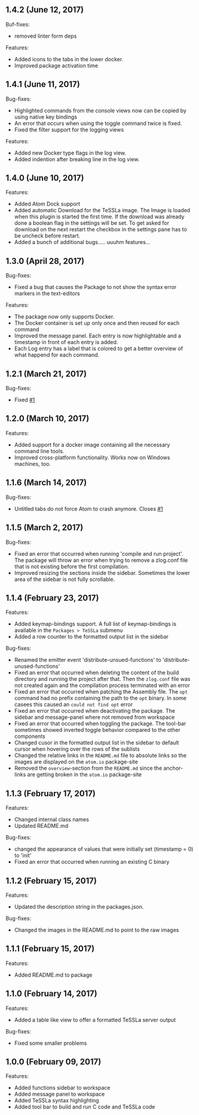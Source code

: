 ## 1.4.2 (June 12, 2017)
Buf-fixes:
  - removed linter form deps

Features:
  - Added icons to the tabs in the lower docker.
  - Improved package activation time

## 1.4.1 (June 11, 2017)
Bug-fixes:
  - Highlighted commands from the console views now can be copied by using native key bindings
  - An error that occurs when using the toggle command twice is fixed.
  - Fixed the filter support for the logging views

Features:
  - Added new Docker type flags in the log view.
  - Added indention after breaking line in the log view.

## 1.4.0 (June 10, 2017)
Features:
  - Added Atom Dock support
  - Added automatic Download for the TeSSLa image. The Image is loaded when this plugin is started the first time.
    If the download was already done a boolean flag in the settings will be set. To get asked for download on the
    next restart the checkbox in the settings pane has to be uncheck before restart.
  - Added a bunch of additional bugs..... uuuhm features...

## 1.3.0 (April 28, 2017)
Bug-fixes:
  - Fixed a bug that causes the Package to not show the syntax error markers in the text-editors

Features:
  - The package now only supports Docker.
  - The Docker container is set up only once and then reused for each command
  - Improved the message panel. Each entry is now highlightable and a timestamp in front of each entry is added.
  - Each Log entry has a label that is colored to get a better overview of what happend for each command.

## 1.2.1 (March 21, 2017)
Bug-fixes:
  - Fixed [#1](https://github.com/malteschmitz/tessla-atom/issues/1)

## 1.2.0 (March 10, 2017)
Features:
  - Added support for a docker image containing all the necessary command line tools.
  - Improved cross-platform functionality. Works now on Windows machines, too.

## 1.1.6 (March 14, 2017)
Bug-fixes:
  - Untitled tabs do not force Atom to crash anymore. Closes [#1](https://github.com/dmlux/TeSSLa/issues/1)

## 1.1.5 (March 2, 2017)
Bug-fixes:
  - Fixed an error that occurred when running 'compile and run project'. The package will throw an error when trying to remove a zlog.conf file that is not existing before the first compilation.
  - Improved resizing the sections inside the sidebar. Sometimes the lower area of the sidebar is not fully scrollable.

## 1.1.4 (February 23, 2017)
Features:
  - Added keymap-bindings support. A full list of keymap-bindings is available in the `Packages > TeSSLa` submenu
  - Added a row counter to the formatted output list in the sidebar

Bug-fixes:
  - Renamed the emitter event 'distribute-unsued-functions' to 'distribute-unused-functions'
  - Fixed an error that occurred when deleting the content of the build directory and running the project after that. Then the `zlog.conf` file was not created again and the compilation process terminated with an error
  - Fixed an error that occurred when patching the Assembly file. The `opt` command had no prefix containing the path to the `opt` binary. In some casees this caused an `could not find opt` error
  - Fixed an error that occurred when deactivating the package. The sidebar and message-panel where not removed from workspace
  - Fixed an error that occurred when toggling the package. The tool-bar sometimes showed inverted toggle behavior compared to the other components
  - Changed cusor in the formatted output list in the sidebar to default cursor when hovering over the rows of the sublists
  - Changed the relative links in the `README.md` file to absolute links so the images are displayed on the `atom.io` package-site
  - Removed the `overview`-section from the `README.md` since the anchor-links are getting broken in the `atom.io` package-site

## 1.1.3 (February 17, 2017)
Features:
  - Changed internal class names
  - Updated README.md

Bug-fixes:
  - changed the appearance of values that were initially set (timestamp = 0) to 'init'
  - Fixed an error that occurred when running an existing C binary

## 1.1.2 (February 15, 2017)
Features:
  - Updated the description string in the packages.json.

Bug-fixes:
  - Changed the images in the README.md to point to the raw images

## 1.1.1 (February 15, 2017)
Features:
  - Added README.md to package

## 1.1.0 (February 14, 2017)
Features:
  - Added a table like view to offer a formatted TeSSLa server output

Bug-fixes:
  - Fixed some smaller problems

## 1.0.0 (February 09, 2017)
Features:
  - Added functions sidebar to workspace
  - Added message panel to workspace
  - Added TeSSLa syntax highlighting
  - Added tool bar to build and run C code and TeSSLa code
